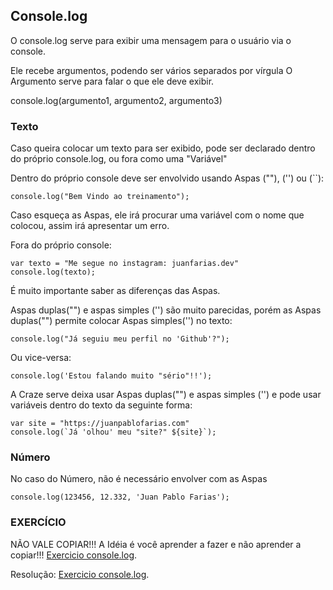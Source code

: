 ## Console.log
O console.log serve para exibir uma mensagem para o usuário via o console.

Ele recebe argumentos, podendo ser vários separados por vírgula
O Argumento serve para falar o que ele deve exibir.

console.log(argumento1, argumento2, argumento3)

### Texto
Caso queira colocar um texto para ser exibido, pode ser declarado dentro do próprio console.log, ou fora como uma "Variável"

Dentro do próprio console deve ser envolvido usando Aspas (""), ('') ou (``):
```shell
console.log("Bem Vindo ao treinamento");
```
Caso esqueça as Aspas, ele irá procurar uma variável com o nome que colocou, assim irá apresentar um erro.

Fora  do próprio console:
```shell
var texto = "Me segue no instagram: juanfarias.dev"
console.log(texto);
```

É muito importante saber as diferenças das Aspas.

Aspas duplas("") e aspas simples ('') são muito parecidas, porém as Aspas duplas("") permite colocar Aspas simples('') no texto:
```shell
console.log("Já seguiu meu perfil no 'Github'?");
```

Ou vice-versa: 
```shell
console.log('Estou falando muito "sério"!!');
```

A Craze serve deixa usar Aspas duplas("") e aspas simples ('') e pode usar variáveis dentro do texto da seguinte forma:
```shell
var site = "https://juanpablofarias.com"
console.log(`Já 'olhou' meu "site?" ${site}`);
```

### Número
No caso do Número, não é necessário envolver com as Aspas 

```shell
console.log(123456, 12.332, 'Juan Pablo Farias');
```

### EXERCÍCIO
NÃO VALE COPIAR!!!
A Idéia é você aprender a fazer e não aprender a copiar!!!
 [Exercicio console.log](./exercicio/1-%20console.log.js).

Resolução: 
 [Exercicio console.log](./exercicio/resolucao/1-%20console.log.js).